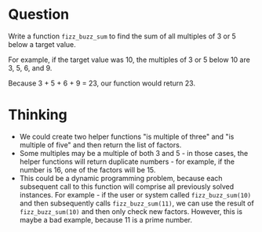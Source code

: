 # Question

Write a function `fizz_buzz_sum` to find the sum of all multiples of 3 or 5 below a target value.

For example, if the target value was 10, the multiples of 3 or 5 below 10 are 3, 5, 6, and 9.

Because 3 + 5 + 6 + 9 = 23, our function would return 23.

# Thinking

- We could create two helper functions "is multiple of three" and "is multiple of five" and then
  return the list of factors.
- Some multiples may be a multiple of both 3 and 5 - in those cases, the helper functions will
  return duplicate numbers - for example, if the number is 16, one of the factors will be 15.
- This could be a dynamic programming problem, because each subsequent call to this function will
  comprise all previously solved instances. For example - if the user or system called
  `fizz_buzz_sum(10)` and then subsequently calls `fizz_buzz_sum(11)`, we can use the result of
  `fizz_buzz_sum(10)` and then only check new factors. However, this is maybe a bad example, because
  11 is a prime number.

